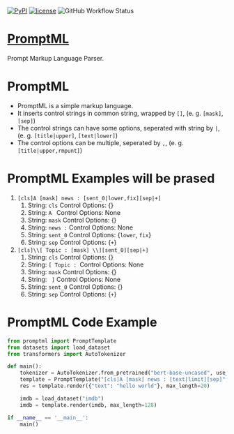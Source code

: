 [![PyPI](https://img.shields.io/pypi/v/promptml)](https://pypi.org/project/promptml/)
[![license](https://img.shields.io/github/license/AlongWY/promptml.svg?maxAge=86400)](LICENSE)
![GitHub Workflow Status](https://img.shields.io/github/workflow/status/AlongWY/promptml/CI)

# [PromptML](https://github.com/AlongWY/promptml)

Prompt Markup Language Parser.

# PromptML

+ PromptML is a simple markup language.
+ It inserts control strings in common string, wrapped by `[]`, (e. g. `[mask]`, `[sep]`)
+ The control strings can have some options, seperated with string by `|`, (e. g. `[title|upper]`, `[text|lower]`)
+ The control options can be multiple, seperated by `,`, (e. g. `[title|upper,rmpunt]`)

# PromptML Examples will be prased

1. `[cls]A [mask] news : [sent_0|lower,fix][sep|+]`
    1. String: `cls`       Control Options: {}
    2. String: `A `        Control Options: None
    3. String: `mask`      Control Options: {}
    4. String: ` news : `  Control Options: None
    5. String: `sent_0`    Control Options: {`lower`, `fix`}
    6. String: `sep`       Control Options: {`+`}
2. `[cls]\\[ Topic : [mask] \\][sent_0][sep|+]`
    1. String: `cls`       Control Options: {}
    2. String: `[ Topic : `Control Options: None
    3. String: `mask`      Control Options: {}
    4. String: ` ]`        Control Options: None
    5. String: `sent_0`    Control Options: {}
    6. String: `sep`       Control Options: {`+`}

# PromptML Code Example

```python
from promptml import PromptTemplate
from datasets import load_dataset
from transformers import AutoTokenizer

def main():
    tokenizer = AutoTokenizer.from_pretrained("bert-base-uncased", use_fast=True)
    template = PromptTemplate("[cls]A [mask] news : [text|limit][sep]", tokenizer)
    res = template.render({"text": "hello world"}, max_length=20)

    imdb = load_dataset("imdb")
    imdb = template.render(imdb, max_length=128)

if __name__ == '__main__':
    main()
```